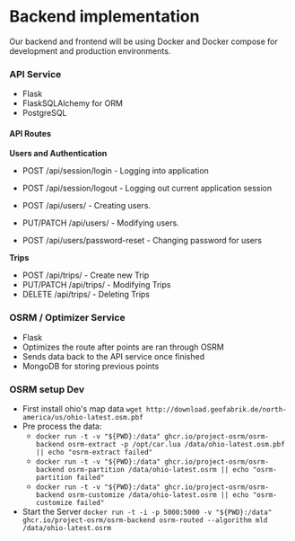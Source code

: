 # Backend implementation

Our backend and frontend will be using Docker and Docker compose for development and production environments.

### API Service
* Flask
* FlaskSQLAlchemy for ORM
* PostgreSQL

#### API Routes
**Users and Authentication**
 - POST /api/session/login - Logging into application
 - POST /api/session/logout - Logging out current application session

 
 - POST /api/users/ - Creating users.
 - PUT/PATCH /api/users/ - Modifying users.
 - POST /api/users/password-reset - Changing password for users

**Trips**
 -  POST /api/trips/ - Create new Trip
 -  PUT/PATCH /api/trips/ - Modifying Trips
 -  DELETE /api/trips/ - Deleting Trips
 
   

### OSRM / Optimizer Service
* Flask
* Optimizes the route after points are ran through OSRM
* Sends data back to the API service once finished
* MongoDB for storing previous points


### OSRM setup Dev
* First install ohio's map data `wget http://download.geofabrik.de/north-america/us/ohio-latest.osm.pbf`
* Pre process the data:
  * `docker run -t -v "${PWD}:/data" ghcr.io/project-osrm/osrm-backend osrm-extract -p /opt/car.lua /data/ohio-latest.osm.pbf || echo "osrm-extract failed"`
  * `docker run -t -v "${PWD}:/data" ghcr.io/project-osrm/osrm-backend osrm-partition /data/ohio-latest.osrm || echo "osrm-partition failed"`
  * `docker run -t -v "${PWD}:/data" ghcr.io/project-osrm/osrm-backend osrm-customize /data/ohio-latest.osrm || echo "osrm-customize failed"`
* Start the Server `docker run -t -i -p 5000:5000 -v "${PWD}:/data" ghcr.io/project-osrm/osrm-backend osrm-routed --algorithm mld /data/ohio-latest.osrm`
